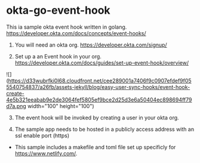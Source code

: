 # okta-go-event-hook

This ia sample okta event hook written in golang.  https://developer.okta.com/docs/concepts/event-hooks/

1) You will need an okta org.  https://developer.okta.com/signup/

2) Set up a an Event hook in your org. https://developer.okta.com/docs/guides/set-up-event-hook/overview/

![](https://d33wubrfki0l68.cloudfront.net/cee289001a7406f9c0907efdef9f055540754837/a26fb/assets-jekyll/blog/easy-user-sync-hooks/event-hook-create-4e5b321eeabab9e2de3064fef5805ef9bce2d25d3e6a50404ec898694ff79d7a.png width="100" height="100")

3) The event hook will be invoked by creating a user in your okta org. 

4) The sample app needs to be hosted in a publicly access address with an ssl enable port (https) 
  - This sample includes a makefile and toml file set up specificly for https://www.netlify.com/.

